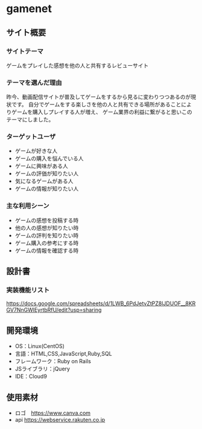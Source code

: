 # gamenet

## サイト概要
### サイトテーマ
ゲームをプレイした感想を他の人と共有するレビューサイト

### テーマを選んだ理由
昨今、動画配信サイトが普及してゲームをするから見るに変わりつつあるのが現状です。
自分でゲームをする楽しさを他の人と共有できる場所があることによりゲームを購入しプレイする人が増え、
ゲーム業界の利益に繋がると思いこのテーマにしました。


### ターゲットユーザ
- ゲームが好きな人
- ゲームの購入を悩んでいる人
- ゲームに興味がある人
- ゲームの評価が知りたい人
- 気になるゲームがある人
- ゲームの情報が知りたい人

### 主な利用シーン
- ゲームの感想を投稿する時
- 他の人の感想が知りたい時
- ゲームの評判を知りたい時
- ゲーム購入の参考にする時
- ゲームの情報を確認する時

## 設計書
### 実装機能リスト
https://docs.google.com/spreadsheets/d/1LWB_6PdJetvZtPZ8lJDUOF__8KRGV7NnGWlEyrtbRfU/edit?usp=sharing

## 開発環境
- OS：Linux(CentOS)
- 言語：HTML,CSS,JavaScript,Ruby,SQL
- フレームワーク：Ruby on Rails
- JSライブラリ：jQuery
- IDE：Cloud9

## 使用素材
- ロゴ　https://www.canva.com
- api https://webservice.rakuten.co.jp